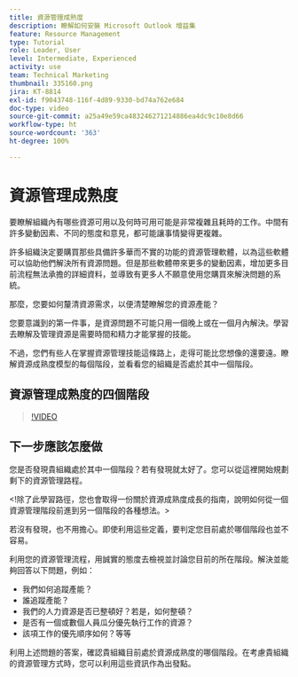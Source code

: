 ```yaml
---
title: 資源管理成熟度
description: 瞭解如何安裝 Microsoft Outlook 增益集
feature: Resource Management
type: Tutorial
role: Leader, User
level: Intermediate, Experienced
activity: use
team: Technical Marketing
thumbnail: 335160.png
jira: KT-8814
exl-id: f9043748-116f-4d89-9330-bd74a762e684
doc-type: video
source-git-commit: a25a49e59ca483246271214886ea4dc9c10e8d66
workflow-type: ht
source-wordcount: '363'
ht-degree: 100%

---
```


# 資源管理成熟度

要瞭解組織內有哪些資源可用以及何時可用可能是非常複雜且耗時的工作。中間有許多變動因素、不同的態度和意見，都可能讓事情變得更複雜。

許多組織決定要購買那些具備許多華而不實的功能的資源管理軟體，以為這些軟體可以協助他們解決所有資源問題。但是那些軟體帶來更多的變動因素，增加更多目前流程無法承擔的詳細資料，並導致有更多人不願意使用您購買來解決問題的系統。

那麼，您要如何釐清資源需求，以便清楚瞭解您的資源產能？

您要意識到的第一件事，是資源問題不可能只用一個晚上或在一個月內解決。學習去瞭解及管理資源是需要時間和精力才能掌握的技能。

不過，您們有些人在掌握資源管理技能這條路上，走得可能比您想像的還要遠。瞭解資源成熟度模型的每個階段，並看看您的組織是否處於其中一個階段。

## 資源管理成熟度的四個階段

>[!VIDEO](https://video.tv.adobe.com/v/335160/?quality=12&learn=on)


## 下一步應該怎麼做

您是否發現貴組織處於其中一個階段？若有發現就太好了。您可以從這裡開始規劃剩下的資源管理路程。

&lt;!除了此學習路徑，您也會取得一份關於資源成熟度成長的指南，說明如何從一個資源管理階段前進到另一個階段的各種想法。&gt;

若沒有發現，也不用擔心。即使利用這些定義，要判定您目前處於哪個階段也並不容易。

利用您的資源管理流程，用誠實的態度去檢視並討論您目前的所在階段。解決並能夠回答以下問題，例如：

* 我們如何追蹤產能？
* 誰追蹤產能？
* 我們的人力資源是否已整頓好？若是，如何整頓？
* 是否有一個或數個人員瓜分優先執行工作的資源？
* 該項工作的優先順序如何？等等

利用上述問題的答案，確認貴組織目前處於資源成熟度的哪個階段。在考慮貴組織的資源管理方式時，您可以利用這些資訊作為出發點。
